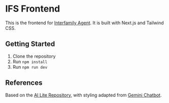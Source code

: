 # IFS Frontend

This is the frontend for [Interfamily Agent](https://github.com/JeffKatzy/interfamily-agent). It is built with Next.js and Tailwind CSS.

## Getting Started

1. Clone the repository
2. Run `npm install`
3. Run `npm run dev`

## References

Based on the [AI Lite Repository](https://github.com/mattjared/nextjs-ai-lite), with styling adapted from [Gemini Chatbot](https://github.com/vercel-labs/gemini-chatbot).